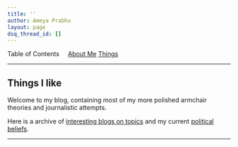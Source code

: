 ```yaml
---
title: ''
author: Ameya Prabhu
layout: page
dsq_thread_id: []
---
```

Table of Contents     [About Me](#aboutme) [Things ]()

---

## <a name="aboutme" id="aboutme"></a>Things I like

Welcome to my blog, containing most of my more polished armchair theories and journalistic attempts.

Here is a archive of [interesting blogs on topics]() and my current [political beliefs](https://bayesianconspirator.github.io/blog/political_beliefs/).

---
